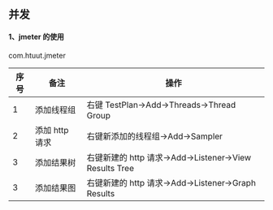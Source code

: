 ## 并发
#### 1、jmeter 的使用
com.htuut.jmeter

序号 |备注|操作 
---|---|---
1 | 添加线程组| 右键 TestPlan->Add->Threads->Thread Group
2 | 添加 http 请求| 右键新添加的线程组->Add->Sampler
3 | 添加结果树|右键新建的 http 请求->Add->Listener->View Results Tree
3 | 添加结果图|右键新建的 http 请求->Add->Listener->Graph Results
